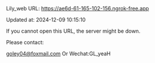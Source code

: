 Lily_web URL: https://ae6d-61-165-102-156.ngrok-free.app

Updated at: 2024-12-09 10:15:10

If you cannot open this URL, the server might be down.

Please contact: 

goley04@foxmail.com Or Wechat:GL_yeaH